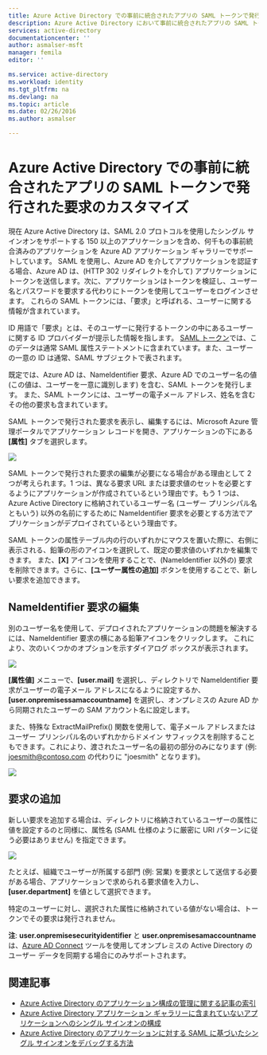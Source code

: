 ```yaml
---
title: Azure Active Directory での事前に統合されたアプリの SAML トークンで発行された要求のカスタマイズ| Microsoft Docs
description: Azure Active Directory において事前に統合されたアプリの SAML トークンで発行された要求をカスタマイズする方法を学習します
services: active-directory
documentationcenter: ''
author: asmalser-msft
manager: femila
editor: ''

ms.service: active-directory
ms.workload: identity
ms.tgt_pltfrm: na
ms.devlang: na
ms.topic: article
ms.date: 02/26/2016
ms.author: asmalser

---
```

# <a name="customizing-claims-issued-in-the-saml-token-for-pre-integrated-apps-in-azure-active-directory"></a>Azure Active Directory での事前に統合されたアプリの SAML トークンで発行された要求のカスタマイズ
現在 Azure Active Directory は、SAML 2.0 プロトコルを使用したシングル サインオンをサポートする 150 以上のアプリケーションを含め、何千もの事前統合済みのアプリケーションを Azure AD アプリケーション ギャラリーでサポートしています。 SAML を使用し、Azure AD を介してアプリケーションを認証する場合、Azure AD は、(HTTP 302 リダイレクトを介して) アプリケーションにトークンを送信します。次に、アプリケーションはトークンを検証し、ユーザー名とパスワードを要求する代わりにトークンを使用してユーザーをログインさせます。 これらの SAML トークンには、「要求」と呼ばれる、ユーザーに関する情報が含まれています。

ID 用語で「要求」とは、そのユーザーに発行するトークンの中にあるユーザーに関する ID プロバイダーが提示した情報を指します。 [SAML トークン](http://en.wikipedia.org/wiki/SAML_2.0)では、このデータは通常 SAML 属性ステートメントに含まれています。また、ユーザーの一意の ID は通常、SAML サブジェクトで表されます。

既定では、Azure AD は、NameIdentifier 要求、Azure AD でのユーザー名の値 (この値は、ユーザーを一意に識別します) を含む、SAML トークンを発行します。 また、SAML トークンには、ユーザーの電子メール アドレス、姓名を含むその他の要求も含まれています。

SAML トークンで発行された要求を表示し、編集するには、Microsoft Azure 管理ポータルでアプリケーション レコードを開き、アプリケーションの下にある **[属性]** タブを選択します。

![][1]

SAML トークンで発行された要求の編集が必要になる場合がある理由として 2 つが考えられます。1 つは、異なる要求 URL または要求値のセットを必要とするようにアプリケーションが作成されているという理由です。もう 1 つは、Azure Active Directory に格納されているユーザー名 (ユーザー プリンシパル名ともいう) 以外の名前にするために NameIdentifier 要求を必要とする方法でアプリケーションがデプロイされているという理由です。 

SAML トークンの属性テーブル内の行のいずれかにマウスを置いた際に、右側に表示される、鉛筆の形のアイコンを選択して、既定の要求値のいずれかを編集できます。 また、**[X]** アイコンを使用することで、(NameIdentifier 以外の) 要求を削除できます。さらに、**[ユーザー属性の追加]** ボタンを使用することで、新しい要求を追加できます。

## <a name="editing-the-nameidentifier-claim"></a>NameIdentifier 要求の編集
別のユーザー名を使用して、デプロイされたアプリケーションの問題を解決するには、NameIdentifier 要求の横にある鉛筆アイコンをクリックします。 これにより、次のいくつかのオプションを示すダイアログ ボックスが表示されます。

![][2]

**[属性値]** メニューで、**[user.mail]** を選択し、ディレクトリで NameIdentifier 要求がユーザーの電子メール アドレスになるように設定するか、**[user.onpremisessamaccountname]** を選択し、オンプレミスの Azure AD から同期されたユーザーの SAM アカウント名に設定します。 

また、特殊な ExtractMailPrefix() 関数を使用して、電子メール アドレスまたはユーザー プリンシパル名のいずれかからドメイン サフィックスを削除することもできます。これにより、渡されたユーザー名の最初の部分のみになります (例: joesmith@contoso.com の代わりに "joesmith" となります)。

![][3]

## <a name="adding-claims"></a>要求の追加
新しい要求を追加する場合は、ディレクトリに格納されているユーザーの属性に値を設定するのと同様に、属性名 (SAML 仕様のように厳密に URI パターンに従う必要はありません) を指定できます。

![][4]

たとえば、組織でユーザーが所属する部門 (例: 営業) を要求として送信する必要がある場合、アプリケーションで求められる要求値を入力し、 **[user.department]** を値として選択できます。

特定のユーザーに対し、選択された属性に格納されている値がない場合は、トークンでその要求は発行されません。

**注**: **user.onpremisesecurityidentifier** と **user.onpremisesamaccountname** は、[Azure AD Connect](active-directory-aadconnect.md) ツールを使用してオンプレミスの Active Directory のユーザー データを同期する場合にのみサポートされます。

## <a name="related-articles"></a>関連記事
* [Azure Active Directory のアプリケーション構成の管理に関する記事の索引](active-directory-apps-index.md)
* [Azure Active Directory アプリケーション ギャラリーに含まれていないアプリケーションへのシングル サインオンの構成](active-directory-saas-custom-apps.md)
* [Azure Active Directory のアプリケーションに対する SAML に基づいたシングル サインオンをデバッグする方法](active-directory-saml-debugging.md)

<!--Image references-->
[1]: ./media/active-directory-saml-claims-customization/claimscustomization1.png
[2]: ./media/active-directory-saml-claims-customization/claimscustomization2.png
[3]: ./media/active-directory-saml-claims-customization/claimscustomization3.png
[4]: ./media/active-directory-saml-claims-customization/claimscustomization4.png



<!--HONumber=Oct16_HO2-->


